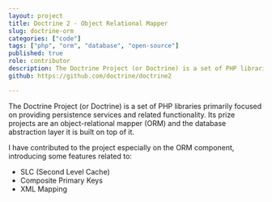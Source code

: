 ```yaml
---
layout: project
title: Doctrine 2 - Object Relational Mapper
slug: doctrine-orm
categories: ["code"]
tags: ["php", "orm", "database", "open-source"]
published: true
role: contributor
description: The Doctrine Project (or Doctrine) is a set of PHP libraries primarily focused on providing persistence services and related functionality. Its prize projects are an object-relational mapper (ORM) and the database abstraction layer it is built on top of it 
github: https://github.com/doctrine/doctrine2

---
```


The Doctrine Project (or Doctrine) is a set of PHP libraries
 primarily focused on providing persistence services and related functionality. 
 Its prize projects are an object-relational mapper (ORM) 
 and the database abstraction layer it is built on top of it.
 
I have contributed to the project especially on the ORM component, 
introducing some features related to: 
 
- SLC (Second Level Cache)
- Composite Primary Keys
- XML Mapping


